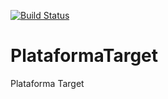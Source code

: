 [![Build Status](https://travis-ci.org/rotiliob/PlataformaTarget.svg?branch=master)](https://travis-ci.org/rotiliob/PlataformaTarget)
# PlataformaTarget
Plataforma Target
